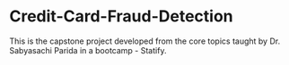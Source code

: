 # Credit-Card-Fraud-Detection
This is the capstone project developed from the core topics taught by Dr. Sabyasachi Parida in a bootcamp - Statify.
